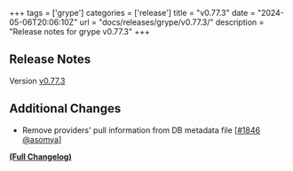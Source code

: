 +++
tags = ['grype']
categories = ['release']
title = "v0.77.3"
date = "2024-05-06T20:06:10Z"
url = "docs/releases/grype/v0.77.3/"
description = "Release notes for grype v0.77.3"
+++

## Release Notes

Version [v0.77.3](https://github.com/anchore/grype/releases/tag/v0.77.3)

## Additional Changes

- Remove providers' pull information from DB metadata file [[#1846](https://github.com/anchore/grype/pull/1846) [@asomya](https://github.com/asomya)]

**[(Full Changelog)](https://github.com/anchore/grype/compare/v0.77.2...v0.77.3)**
